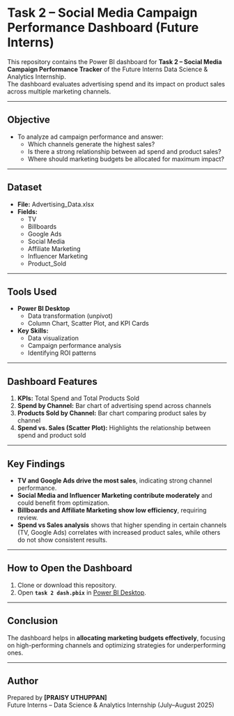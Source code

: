 # Task 2 – Social Media Campaign Performance Dashboard (Future Interns)

This repository contains the Power BI dashboard for **Task 2 – Social Media Campaign Performance Tracker** of the Future Interns Data Science & Analytics Internship.  
The dashboard evaluates advertising spend and its impact on product sales across multiple marketing channels.

---

## **Objective**

- To analyze ad campaign performance and answer:
  - Which channels generate the highest sales?
  - Is there a strong relationship between ad spend and product sales?
  - Where should marketing budgets be allocated for maximum impact?

---

## **Dataset**

- **File:** Advertising_Data.xlsx
- **Fields:**
  - TV
  - Billboards
  - Google Ads
  - Social Media
  - Affiliate Marketing
  - Influencer Marketing
  - Product_Sold

---

## **Tools Used**

- **Power BI Desktop**
  - Data transformation (unpivot)
  - Column Chart, Scatter Plot, and KPI Cards
- **Key Skills:**
  - Data visualization
  - Campaign performance analysis
  - Identifying ROI patterns

---

## **Dashboard Features**

1. **KPIs:** Total Spend and Total Products Sold
2. **Spend by Channel:** Bar chart of advertising spend across channels
3. **Products Sold by Channel:** Bar chart comparing product sales by channel
4. **Spend vs. Sales (Scatter Plot):** Highlights the relationship between spend and product sold

---

## **Key Findings**

- **TV and Google Ads drive the most sales**, indicating strong channel performance.
- **Social Media and Influencer Marketing contribute moderately** and could benefit from optimization.
- **Billboards and Affiliate Marketing show low efficiency**, requiring review.
- **Spend vs Sales analysis** shows that higher spending in certain channels (TV, Google Ads) correlates with increased product sales, while others do not show consistent results.

---

## **How to Open the Dashboard**

1. Clone or download this repository.
2. Open **`task 2 dash.pbix`** in [Power BI Desktop](https://powerbi.microsoft.com/desktop/).

---

## **Conclusion**

The dashboard helps in **allocating marketing budgets effectively**, focusing on high-performing channels and optimizing strategies for underperforming ones.

---

## **Author**

Prepared by **[PRAISY UTHUPPAN]**  
Future Interns – Data Science & Analytics Internship (July–August 2025)
